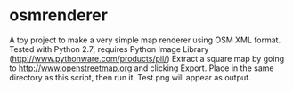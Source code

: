 osmrenderer
===========
A toy project to make a very simple map renderer using OSM XML format.
Tested with Python 2.7; requires Python Image Library (http://www.pythonware.com/products/pil/)
Extract a square map by going to http://www.openstreetmap.org and clicking Export. Place in the same directory as this script, then run it. Test.png will appear as output.